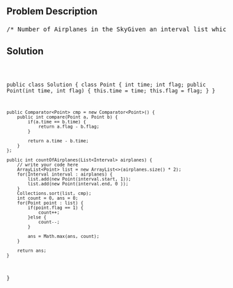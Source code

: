 <!--
<style>
  body { font-family: Arial, sans-serif; }
  .container { max-width: 700px; margin: 0 auto; padding: 10px; }
  .comment-block { background-color: #f9f9f9; padding: 10px; border-left: 5px solid #ccc; overflow-wrap: break-word; white-space: pre-wrap; }
  .code-block { background-color: #f4f4f4; padding: 10px; border: 1px solid #ddd; overflow-wrap: break-word; white-space: pre-wrap; }
</style>
-->

<div class='container'>
<h2>Problem Description</h2>
<div class='comment-block'>
<pre>
/* Number of Airplanes in the SkyGiven an interval list which are flying and landing time of the flight. How many airplanes are onthe sky at most?ExampleFor interval list[  (1,10),  (2,3),  (5,8),  (4,7)]Return 3NoticeIf landing and flying happens at the same time, we consider landing should happen at first.*//* 知识要点：Sweep Line扫描线算法 区间问题巧妙解法扫描问题的特点1. 事件往往是以区间的形式存在2. 区间两端代表事件的开始和结束3. 按照区间起点排序，起点相同的按照终点排序扫描线要点将起点和终点打散排序[[1,3], [2,4]] => [[1,start],[2,start],[3,end],[4,end]]*//** * Definition of Interval: * public classs Interval { *     int start, end; *     Interval(int start, int end) { *         this.start = start; *         this.end = end; *     } * } */    /**     * @param airplanes: An interval array     * @return: Count of airplanes are in the sky.     */</pre>
</div>

<h2>Solution</h2>
<div class='code-block'>
<pre><code class='language-java'>



public class Solution {
    class Point {
        int time;
        int flag;
        public Point(int time, int flag) {
            this.time = time;
            this.flag = flag;
        }
    }
    
    public Comparator<Point> cmp = new Comparator<Point>() {
        public int compare(Point a, Point b) {
            if(a.time == b.time) {
                return a.flag - b.flag;
            }
            
            return a.time - b.time;
        }
    };
    
    public int countOfAirplanes(List<Interval> airplanes) {
        // write your code here
        ArrayList<Point> list = new ArrayList<>(airplanes.size() * 2);
        for(Interval interval : airplanes) {
            list.add(new Point(interval.start, 1));
            list.add(new Point(interval.end, 0 ));
        }
        Collections.sort(list, cmp);
        int count = 0, ans = 0;
        for(Point point : list) {
            if(point.flag == 1) {
                count++;
            }else {
                count--;
            }
            
            ans = Math.max(ans, count);
        }
        
        return ans;
    }
}</code></pre>
</div>
</div>
